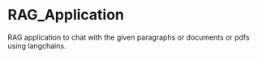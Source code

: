 # RAG_Application
RAG application to chat with the given paragraphs or documents or pdfs using langchains.
